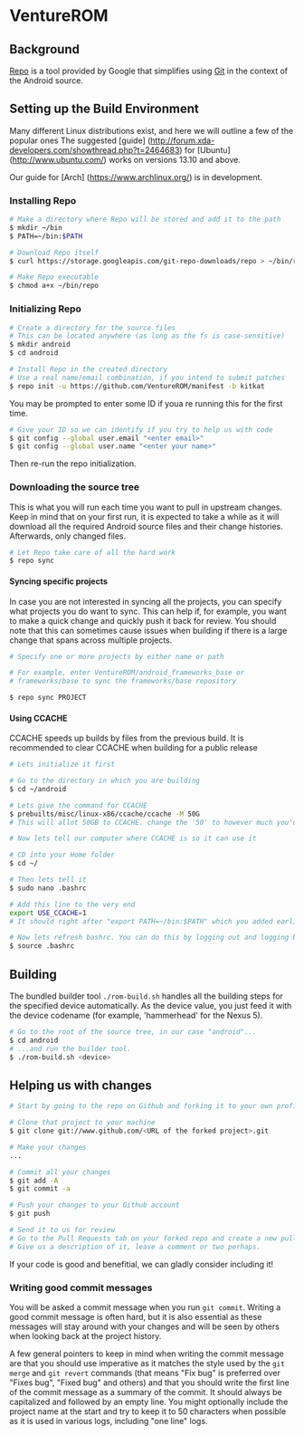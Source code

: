 # VentureROM #

## Background ##

[Repo](http://source.android.com/source/developing.html) is a tool provided by Google that
simplifies using [Git](https://www.atlassian.com/git/tutorials) in the context of the Android source.

## Setting up the Build Environment ##
Many different Linux distributions exist, and here we will outline a few of the popular ones
The suggested [guide] (http://forum.xda-developers.com/showthread.php?t=2464683) for [Ubuntu] (http://www.ubuntu.com/) works on versions 13.10 and above.

Our guide for [Arch] (https://www.archlinux.org/) is in development.

### Installing Repo ###

```bash
# Make a directory where Repo will be stored and add it to the path
$ mkdir ~/bin
$ PATH=~/bin:$PATH

# Download Repo itself
$ curl https://storage.googleapis.com/git-repo-downloads/repo > ~/bin/repo

# Make Repo executable
$ chmod a+x ~/bin/repo
```

### Initializing Repo ###

```bash
# Create a directory for the source files
# This can be located anywhere (as long as the fs is case-sensitive)
$ mkdir android
$ cd android

# Install Repo in the created directory
# Use a real name/email combination, if you intend to submit patches
$ repo init -u https://github.com/VentureROM/manifest -b kitkat
```

You may be prompted to enter some ID if youa re running this for the first time.
```bash
# Give your ID so we can identify if you try to help us with code
$ git config --global user.email "<enter email>"
$ git config --global user.name "<enter your name>"
```
Then re-run the repo initialization.

### Downloading the source tree ###

This is what you will run each time you want to pull in upstream changes. Keep in mind that on your
first run, it is expected to take a while as it will download all the required Android source files
and their change histories. Afterwards, only changed files.

```bash
# Let Repo take care of all the hard work
$ repo sync
```

#### Syncing specific projects ####

In case you are not interested in syncing all the projects, you can specify what projects you do
want to sync. This can help if, for example, you want to make a quick change and quickly push it
back for review. You should note that this can sometimes cause issues when building if there is
a large change that spans across multiple projects.

```bash
# Specify one or more projects by either name or path

# For example, enter VentureROM/android_frameworks_base or
# frameworks/base to sync the frameworks/base repository

$ repo sync PROJECT
```

#### Using CCACHE ####
CCACHE speeds up builds by files from the previous build. It is recommended to clear CCACHE when building for a public release
```bash
# Lets initialize it first

# Go to the directory in which you are building
$ cd ~/android

# Lets give the command for CCACHE
$ prebuilts/misc/linux-x86/ccache/ccache -M 50G
# This will allot 50GB to CCACHE. change the '50' to however much you'd want to give. At least 25 is recommended.

# Now lets tell our computer where CCACHE is so it can use it

# CD into your Home folder
$ cd ~/

# Then lets tell it
$ sudo nano .bashrc

# Add this line to the very end
export USE_CCACHE=1
# It should right after "export PATH=~/bin:$PATH" which you added earlier

# Now lets refresh bashrc. You can do this by logging out and logging back in, but who likes to do that?
$ source .bashrc
```

## Building ##

The bundled builder tool `./rom-build.sh` handles all the building steps for the specified device
automatically. As the device value, you just feed it with the device codename (for example,
'hammerhead' for the Nexus 5).

```bash
# Go to the root of the source tree, in our case "android"...
$ cd android
# ...and run the builder tool.
$ ./rom-build.sh <device>
```


## Helping us with changes ##

```bash
# Start by going to the repo on Github and forking it to your own profile

# Clone that project to your machine
$ git clone git://www.github.com/<URL of the forked project>.git

# Make your changes
...

# Commit all your changes
$ git add -A
$ git commit -a

# Push your changes to your Github account
$ git push

# Send it to us for review
# Go to the Pull Requests tab on your forked repo and create a new pull request
# Give us a description of it, leave a comment or two perhaps.
```
If your code is good and benefitial, we can gladly consider including it!

### Writing good commit messages ###

You will be asked a commit message when you run `git commit`. Writing a good commit message is
often hard, but it is also essential as these messages will stay around with your changes and
will be seen by others when looking back at the project history.

A few general pointers to keep in mind when writing the commit message are that you should use
imperative as it matches the style used by the `git merge` and `git revert` commands (that means
"Fix bug" is preferred over "Fixes bug", "Fixed bug" and others) and that you should write the
first line of the commit message as a summary of the commit. It should always be capitalized and
followed by an empty line. You might optionally include the project name at the start and try to
keep it to 50 characters when possible as it is used in various logs, including "one line" logs.
